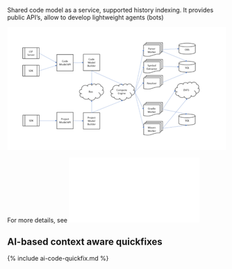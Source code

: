 Shared code model as a service, supported history indexing.
It provides public API’s, allow to develop lightweight agents (bots)

![java-arch-scheme](/assets/images/sudu/java-arch-scheme.png)

For more details, see ![paper](/assets/pdfs/code-model.pdf)

## AI-based context aware quickfixes

{% include ai-code-quickfix.md %}